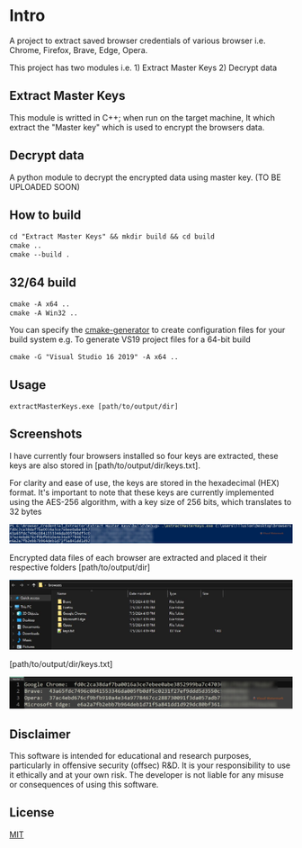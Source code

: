# Intro
A project to extract saved browser credentials of various browser i.e. Chrome, Firefox, Brave, Edge, Opera.

This project has two modules i.e. 1) Extract Master Keys  2) Decrypt data

## Extract Master Keys
This module is writted in C++; when run on the target machine, It which extract the "Master key" which is used to encrypt the browsers data.

## Decrypt data
A python module to decrypt the encrypted data using master key. (TO BE UPLOADED SOON)

## How to build

```
cd "Extract Master Keys" && mkdir build && cd build
cmake ..
cmake --build .
```

## 32/64 build

```
cmake -A x64 ..
cmake -A Win32 ..
```

You can specify the [cmake-generator](https://cmake.org/cmake/help/latest/manual/cmake-generators.7.html) to create configuration files for your build system e.g. To generate VS19 project files for a 64-bit build

```
cmake -G "Visual Studio 16 2019" -A x64 ..

```
## Usage
```
extractMasterKeys.exe [path/to/output/dir]
```


## Screenshots
I have currently four browsers installed so four keys are extracted, these keys are also stored in [path/to/output/dir/keys.txt].

For clarity and ease of use, the keys are stored in the hexadecimal (HEX) format. It's important to note that these keys are currently implemented using the AES-256 algorithm, with a key size of 256 bits, which translates to 32 bytes

![Alt text](/screenshots/1.JPG?raw=true "Optional Title")

Encrypted data files of each browser are extracted and placed it their respective folders [path/to/output/dir]

![Alt text](/screenshots/2.JPG?raw=true "Optional Title")

[path/to/output/dir/keys.txt]

![Alt text](/screenshots/3.JPG?raw=true "Optional Title")


## Disclaimer

This software is intended for educational and research purposes, particularly in offensive security (offsec) R&D. It is your responsibility to use it ethically and at your own risk. The developer is not liable for any misuse or consequences of using this software.

## License

[MIT](https://choosealicense.com/licenses/mit/)